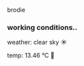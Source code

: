 brodie

<!--weather_start-->
### working conditions..

weather: clear sky ☀️

temp: 13.46 °C 👕

<!--weather_end-->
